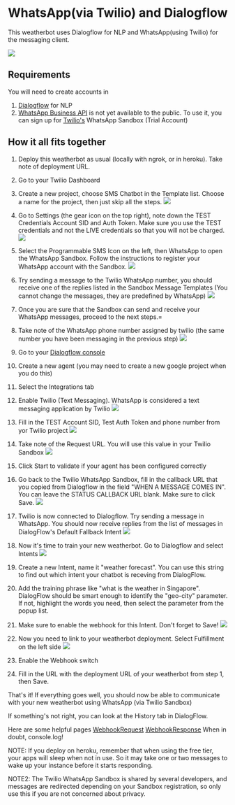 # WhatsApp(via Twilio) and Dialogflow

This weatherbot uses Dialogflow for NLP and WhatsApp(using Twilio) for the messaging client.

![](images/whatsappweatherbot.png)

## Requirements
You will need to create accounts in
1. [Dialogflow](https://dialogflow.com/) for NLP
1. [WhatsApp Business API](https://www.whatsapp.com/business/api) is not yet available to the public. To use it, you can sign up for [Twilio's](https://www.twilio.com) WhatsApp Sandbox (Trial Account)

## How it all fits together
1. Deploy this weatherbot as usual (locally with ngrok, or in heroku). Take note of deployment URL.
1. Go to your Twilio Dashboard

  1. Create a new project, choose SMS Chatbot in the Template list. Choose a name for the project, then just skip all the steps.
  ![](images/twilio.smschatbot.png)

  1. Go to Settings (the gear icon on the top right), note down the TEST Credentials Account SID and Auth Token. Make sure you use the TEST credentials and not the LIVE credentials so that you will not be charged.
  ![](images/twilio.credentials.png)

  1. Select the Programmable SMS Icon on the left, then WhatsApp to open the WhatsApp Sandbox. Follow the instructions to register your WhatsApp account with the Sandbox.
  ![](images/twilio.whatsapp.png)

  1. Try sending a message to the Twilio WhatsApp number, you should receive one of the replies listed in the Sandbox Message Templates (You cannot change the messages, they are predefined by WhatsApp)
    ![](images/twilio.templates.png)
  1. Once you are sure that the Sandbox can send and receive your WhatsApp messages, proceed to the next steps.=
  1. Take note of the WhatsApp phone number assigned by twilio (the same number you have been messaging in the previous step)
  ![](images/twilio.sandbox.number.png)

1. Go to your [Dialogflow console](https://console.dialogflow.com)
  1. Create a new agent (you may need to create a new google project when you do this)
  1. Select the Integrations tab
  1. Enable Twilio (Text Messaging). WhatsApp is considered a text messaging application by Twilio
  ![](images/dialogflow.twilioswitch.png)

  1. Fill in the TEST Account SID, Test Auth Token and phone number from yor Twilio project
  ![](images/dialogflow/twiliosettings.png)

  1. Take note of the Request URL. You will use this value in your Twilio Sandbox
  ![](images/dialogflow.twiliosettings-url.png)

  1. Click Start to validate if your agent has been configured correctly

1. Go back to the Twilio WhatsApp Sandbox, fill in the callback URL that you copied from Dialogflow in the field "WHEN A MESSAGE COMES IN". You can leave the STATUS CALLBACK URL blank. Make sure to click Save.
  ![](images/twilio.sandbox.png)

  1. Twilio is now connected to Dialogflow. Try sending a message in WhatsApp. You should now receive replies from the list of messages in DialogFlow's Default Fallback Intent
  ![](images/dialogflow.fallbackintent.png)

1. Now it's time to train your new weatherbot. Go to Dialogflow and select Intents
  ![](images/dialogflow.training.png)

  1. Create a new Intent, name it "weather forecast". You can use this string to find out which intent your chatbot is receving from DialogFlow.
  1. Add the training phrase like "what is the weather in Singapore". DialogFlow should be smart enough to identify the   "geo-city" parameter. If not, highlight the words you need, then select the parameter from the popup list.
  1. Make sure to enable the webhook for this Intent. Don't forget to Save!
  ![](images/dialogflow.intentwebhook.png)

1. Now you need to link to your weatherbot deployment. Select Fulfillment on the left side
  ![](images/dialogflow.fulfillment.png)

  1. Enable the Webhook switch
  1. Fill in the URL with the deployment URL of your weatherbot from step 1, then Save.


That's it! If everything goes well, you should now be able to communicate with your new weatherbot using WhatsApp (via Twilio Sandbox)



If something's not right, you can look at the History tab in DialogFlow.

Here are some helpful pages
[WebhookRequest](https://dialogflow.com/docs/reference/api-v2/rest/Shared.Types/WebhookRequest)
[WebhookResponse](https://dialogflow.com/docs/reference/api-v2/rest/Shared.Types/WebhookResponse)
When in doubt, console.log!

NOTE: If you deploy on heroku, remember that when using the free tier, your apps will sleep when not in use. So it may take one or two messages to wake up your instance before it starts responding.

NOTE2: The Twilio WhatsApp Sandbox is shared by several developers, and messages are redirected depending on your Sandbox registration, so only use this if you are not concerned about privacy.
